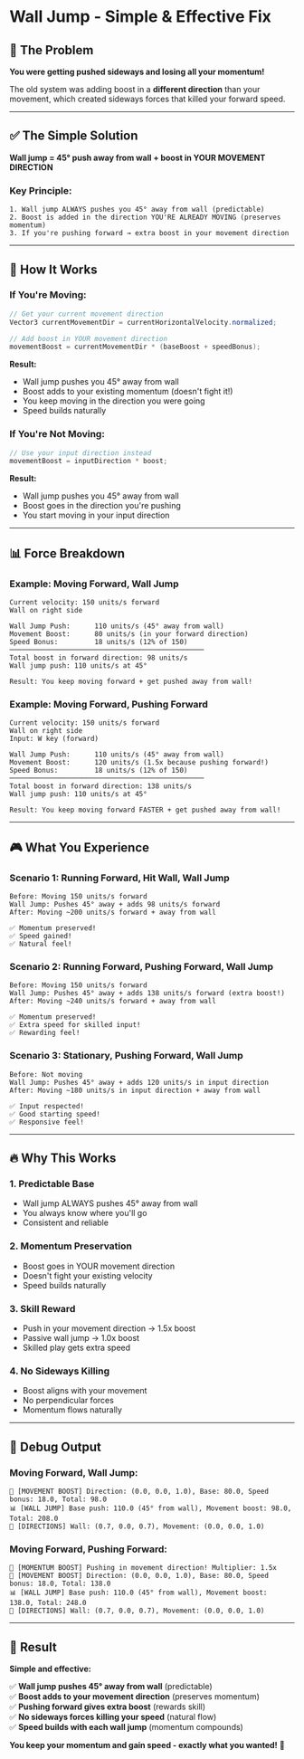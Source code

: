# Wall Jump - Simple & Effective Fix

## 🎯 The Problem

**You were getting pushed sideways and losing all your momentum!**

The old system was adding boost in a **different direction** than your movement, which created sideways forces that killed your forward speed.

---

## ✅ The Simple Solution

**Wall jump = 45° push away from wall + boost in YOUR MOVEMENT DIRECTION**

### Key Principle:
```
1. Wall jump ALWAYS pushes you 45° away from wall (predictable)
2. Boost is added in the direction YOU'RE ALREADY MOVING (preserves momentum)
3. If you're pushing forward → extra boost in your movement direction
```

---

## 🔧 How It Works

### If You're Moving:
```csharp
// Get your current movement direction
Vector3 currentMovementDir = currentHorizontalVelocity.normalized;

// Add boost in YOUR movement direction
movementBoost = currentMovementDir * (baseBoost + speedBonus);
```

**Result:**
- Wall jump pushes you 45° away from wall
- Boost adds to your existing momentum (doesn't fight it!)
- You keep moving in the direction you were going
- Speed builds naturally

### If You're Not Moving:
```csharp
// Use your input direction instead
movementBoost = inputDirection * boost;
```

**Result:**
- Wall jump pushes you 45° away from wall
- Boost goes in the direction you're pushing
- You start moving in your input direction

---

## 📊 Force Breakdown

### Example: Moving Forward, Wall Jump
```
Current velocity: 150 units/s forward
Wall on right side

Wall Jump Push:      110 units/s (45° away from wall)
Movement Boost:      80 units/s (in your forward direction)
Speed Bonus:         18 units/s (12% of 150)
────────────────────────────────────────────────
Total boost in forward direction: 98 units/s
Wall jump push: 110 units/s at 45°

Result: You keep moving forward + get pushed away from wall!
```

### Example: Moving Forward, Pushing Forward
```
Current velocity: 150 units/s forward
Wall on right side
Input: W key (forward)

Wall Jump Push:      110 units/s (45° away from wall)
Movement Boost:      120 units/s (1.5x because pushing forward!)
Speed Bonus:         18 units/s (12% of 150)
────────────────────────────────────────────────
Total boost in forward direction: 138 units/s
Wall jump push: 110 units/s at 45°

Result: You keep moving forward FASTER + get pushed away from wall!
```

---

## 🎮 What You Experience

### Scenario 1: Running Forward, Hit Wall, Wall Jump
```
Before: Moving 150 units/s forward
Wall Jump: Pushes 45° away + adds 98 units/s forward
After: Moving ~200 units/s forward + away from wall

✅ Momentum preserved!
✅ Speed gained!
✅ Natural feel!
```

### Scenario 2: Running Forward, Pushing Forward, Wall Jump
```
Before: Moving 150 units/s forward
Wall Jump: Pushes 45° away + adds 138 units/s forward (extra boost!)
After: Moving ~240 units/s forward + away from wall

✅ Momentum preserved!
✅ Extra speed for skilled input!
✅ Rewarding feel!
```

### Scenario 3: Stationary, Pushing Forward, Wall Jump
```
Before: Not moving
Wall Jump: Pushes 45° away + adds 120 units/s in input direction
After: Moving ~180 units/s in input direction + away from wall

✅ Input respected!
✅ Good starting speed!
✅ Responsive feel!
```

---

## 🔥 Why This Works

### 1. **Predictable Base**
- Wall jump ALWAYS pushes 45° away from wall
- You always know where you'll go
- Consistent and reliable

### 2. **Momentum Preservation**
- Boost goes in YOUR movement direction
- Doesn't fight your existing velocity
- Speed builds naturally

### 3. **Skill Reward**
- Push in your movement direction → 1.5x boost
- Passive wall jump → 1.0x boost
- Skilled play gets extra speed

### 4. **No Sideways Killing**
- Boost aligns with your movement
- No perpendicular forces
- Momentum flows naturally

---

## 🐛 Debug Output

### Moving Forward, Wall Jump:
```
💨 [MOVEMENT BOOST] Direction: (0.0, 0.0, 1.0), Base: 80.0, Speed bonus: 18.0, Total: 98.0
📊 [WALL JUMP] Base push: 110.0 (45° from wall), Movement boost: 98.0, Total: 208.0
🧭 [DIRECTIONS] Wall: (0.7, 0.0, 0.7), Movement: (0.0, 0.0, 1.0)
```

### Moving Forward, Pushing Forward:
```
🚀 [MOMENTUM BOOST] Pushing in movement direction! Multiplier: 1.5x
💨 [MOVEMENT BOOST] Direction: (0.0, 0.0, 1.0), Base: 80.0, Speed bonus: 18.0, Total: 138.0
📊 [WALL JUMP] Base push: 110.0 (45° from wall), Movement boost: 138.0, Total: 248.0
🧭 [DIRECTIONS] Wall: (0.7, 0.0, 0.7), Movement: (0.0, 0.0, 1.0)
```

---

## 🎯 Result

**Simple and effective:**

✅ **Wall jump pushes 45° away from wall** (predictable)  
✅ **Boost adds to your movement direction** (preserves momentum)  
✅ **Pushing forward gives extra boost** (rewards skill)  
✅ **No sideways forces killing your speed** (natural flow)  
✅ **Speed builds with each wall jump** (momentum compounds)

**You keep your momentum and gain speed - exactly what you wanted!** 🚀
